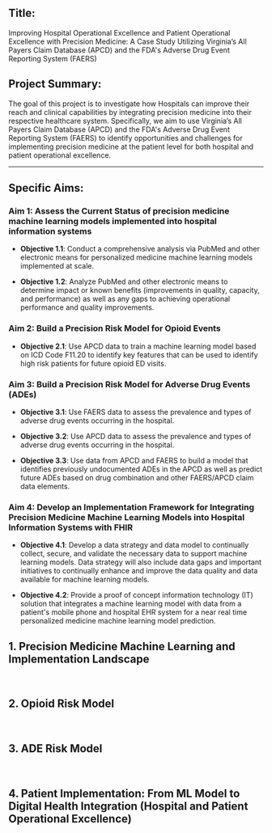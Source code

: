 
## Title: 
Improving Hospital Operational Excellence and Patient Operational Excellence with Precision Medicine: A Case Study Utilizing Virginia’s All Payers Claim Database (APCD) and the FDA's Adverse Drug Event Reporting System (FAERS)

## Project Summary:

The goal of this project is to investigate how Hospitals can improve their reach and clinical capabilities by integrating precision medicine into their respective healthcare system. Specifically, we aim to use Virginia’s All Payers Claim Database (APCD) and the FDA's Adverse Drug Event Reporting System (FAERS) to identify opportunities and challenges for implementing precision medicine at the patient level for both hospital and patient operational excellence.

---

## Specific Aims:

### Aim 1: Assess the Current Status of precision medicine machine learning models implemented into hospital information systems

- **Objective 1.1**: Conduct a comprehensive analysis via PubMed and other electronic means for personalized medicine machine learning models implemented at scale.
  
- **Objective 1.2**: Analyze PubMed and other electronic means to determine impact or known benefits (improvements in quality, capacity, and performance) as well as any gaps to achieving operational performance and quality improvements.


### Aim 2: Build a Precision Risk Model for Opioid Events
  
- **Objective 2.1**: Use APCD data to train a machine learning model based on ICD Code F11.20 to identify key features that can be used to identify high risk patients for future opioid ED visits.


### Aim 3: Build a Precision Risk Model for Adverse Drug Events (ADEs)

- **Objective 3.1**: Use FAERS data to assess the prevalence and types of adverse drug events occurring in the hospital.
  
- **Objective 3.2**: Use APCD data to assess the prevalence and types of adverse drug events occurring in the hospital.

- **Objective 3.3**: Use data from APCD and FAERS to build a model that identifies previously undocumented ADEs in the APCD as well as predict future ADEs based on drug combination and other FAERS/APCD claim data elements.


### Aim 4: Develop an Implementation Framework for Integrating Precision Medicine Machine Learning Models into Hospital Information Systems with FHIR

- **Objective 4.1**: Develop a data strategy and data model to continually collect, secure, and validate the necessary data to support machine learning models. Data strategy will also include data gaps and important initiatives to continually enhance and improve the data quality and data available for machine learning models.
  
- **Objective 4.2**: Provide a proof of concept information technology (IT) solution that integrates a machine learning model with data from a patient's mobile phone and hospital EHR system for a near real time personalized medicine machine learning model prediction.


## 1. Precision Medicine Machine Learning and Implementation Landscape


</br>

## 2. Opioid Risk Model



</br>

## 3. ADE Risk Model



</br>


## 4. Patient Implementation: From ML Model to Digital Health Integration (Hospital and Patient Operational Excellence) 




</br>

